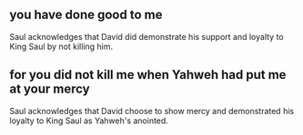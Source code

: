 ## you have done good to me ##

Saul acknowledges that David did demonstrate his support and loyalty to King Saul by not killing him.

## for you did not kill me when Yahweh had put me at your mercy ##

Saul acknowledges that David choose to show mercy and demonstrated his loyalty to King Saul as Yahweh's anointed.